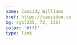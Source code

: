 ```yaml
---
name: Cassidy Williams
href: https://cassidoo.co
bg: rgb(235, 72, 136)
color: '#fff'
type: link
---
```

